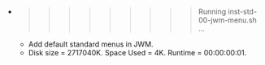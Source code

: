 * >>>>>>>>> Running inst-std-00-jwm-menu.sh ...
  * Add default standard menus in JWM.
  * Disk size = 2717040K. Space Used = 4K. Runtime = 00:00:00:01.
